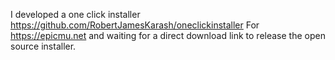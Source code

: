 I developed a one click installer https://github.com/RobertJamesKarash/oneclickinstaller 
For https://epicmu.net and waiting for a direct download link to release the open source installer.
